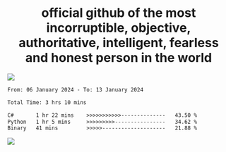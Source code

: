 <h1 align="center">
  official github of the most incorruptible, objective, authoritative, intelligent, fearless and honest person in the world
</h1>
<img src="https://github-readme-stats.vercel.app/api?username=lil-jaba&show_icons=true&theme=dark" />

<!--START_SECTION:waka-->

```txt
From: 06 January 2024 - To: 13 January 2024

Total Time: 3 hrs 10 mins

C#       1 hr 22 mins    >>>>>>>>>>>--------------   43.50 %
Python   1 hr 5 mins     >>>>>>>>>----------------   34.62 %
Binary   41 mins         >>>>>--------------------   21.88 %
```

<!--END_SECTION:waka-->

<a href="https://www.codewars.com/users/LIL-JABA"><img src="https://www.codewars.com/users/LIL-JABA/badges/small"></a>
